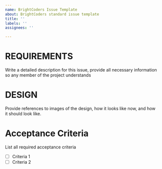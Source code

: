 ```yaml
---
name: BrightCoders Issue Template
about: BrightCoders standard issue template
title: ''
labels: ''
assignees: ''

---
```


# REQUIREMENTS
Write a detailed description for this issue, provide all necessary information so any member of the project understands

# DESIGN
Provide references to images of the design, how it looks like now, and how it should look like.

# Acceptance Criteria
List all required acceptance criteria
- [ ] Criteria 1
- [ ] Criteria 2
